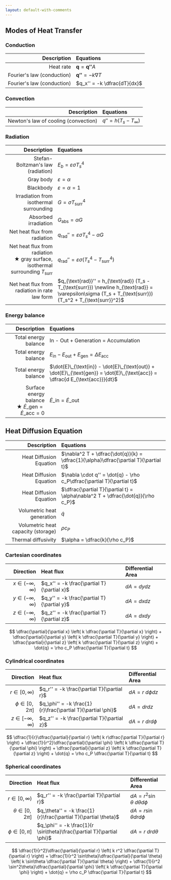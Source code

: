 ```yaml
---
layout: default-with-comments
---
```


## Modes of Heat Transfer

### Conduction

|Description|Equations|
|-:|:-|
|Heat rate|$\mathbf{q} = \mathbf{q''}A$|
|Fourier's law (conduction)|$\mathbf{q''} = -k \nabla T$|
|Fourier's law (conduction)|$q_x'' = -k \dfrac{dT}{dx}$|

### Convection

|Description|Equations|
|-:|:-|
|Newton's law of cooling (convection)|$q'' = h (T_s - T_\infty)$|

### Radiation

|Description|Equations|
|-:|:-|
|Stefan-Boltzman's law (radiation)|$E_b = \varepsilon\sigma T_s^4$|
|Gray body|$\varepsilon = \alpha$|
|Blackbody|$\varepsilon = \alpha = 1$|
|Irradiation from isothermal surrounding|$G = \sigma T_{\text{surr}}^4$|
|Absorbed irradiation|$G_{\text{abs}} = \alpha G$|
|Net heat flux from radiation|$q_{\text{rad}}'' = \varepsilon\sigma T_s^4 - \alpha G$|
|Net heat flux from radiation <br/> ★ gray surface, isothermal surrounding $T_{\text{surr}}$|$q_{\text{rad}}'' = \varepsilon\sigma (T_s^4 - T_{\text{surr}}^4)$|
|Net heat flux from radiation in rate law form|$q_{\text{rad}}'' = h_{\text{rad}} (T_s - T_{\text{surr}}) \newline h_{\text{rad}} = \varepsilon\sigma (T_s + T_{\text{surr}})(T_s^2 + T_{\text{surr}}^2)$|

### Energy balance

|Description|Equations|
|-:|:-|
|Total energy balance|$\text{In - Out + Generation = Accumulation}$|
|Total energy balance|$E_{\text{in}} - E_{\text{out}} + E_{\text{gen}} = \Delta E_{\text{acc}}$|
|Total energy balance|$\dot{E}\_{\text{in}} - \dot{E}\_{\text{out}} + \dot{E}\_{\text{gen}} = \dot{E}\_{\text{acc}} = \dfrac{d E_{\text{acc}}}{dt}$|
|Surface energy balance <br/> ★ $\dot{E}\_{\text{gen}} = \dot{E}\_{\text{acc}} = 0$|$\dot{E}\_{\text{in}} = \dot{E}\_{\text{out}}$|

## Heat Diffusion Equation

|Description|Equations|
|-:|:-|
|Heat Diffusion Equation|$\nabla^2 T + \dfrac{\dot{q}}{k} = \dfrac{1}{\alpha}\dfrac{\partial T}{\partial t}$|
|Heat Diffusion Equation|$\nabla \cdot q'' = \dot{q} - \rho c_P\dfrac{\partial T}{\partial t}$|
|Heat Diffusion Equation|$\dfrac{\partial T}{\partial t} = \alpha\nabla^2 T + \dfrac{\dot{q}}{\rho c_P}$|
|Volumetric heat generation|$\dot{q}$|
|Volumetric heat capacity (storage)|$\rho c_P$|
|Thermal diffusivity|$\alpha = \dfrac{k}{\rho c_P}$|

### Cartesian coordinates

|Direction|Heat flux|Differential Area|
|-:|:-|:-|
|$x \in (-\infty, \infty)$|$q_x'' = -k \frac{\partial T}{\partial x}$|$dA = dydz$|
|$y \in (-\infty, \infty)$|$q_y'' = -k \frac{\partial T}{\partial y}$|$dA = dxdz$|
|$z \in (-\infty, \infty)$|$q_z'' = -k \frac{\partial T}{\partial z}$|$dA = dxdy$|

$$
\dfrac{\partial}{\partial x} \left( k \dfrac{\partial T}{\partial x} \right) +
\dfrac{\partial}{\partial y} \left( k \dfrac{\partial T}{\partial y} \right) +
\dfrac{\partial}{\partial z} \left( k \dfrac{\partial T}{\partial z} \right) +
\dot{q} = \rho c_P \dfrac{\partial T}{\partial t}
$$

### Cylindrical coordinates

|Direction|Heat flux|Differential Area|
|-:|:-|:-|
|$r \in [0, \infty)$|$q_r'' = -k \frac{\partial T}{\partial r}$|$dA = r \ d\phi dz$|
|$\phi \in [0, 2\pi]$|$q_\phi'' = -k \frac{1}{r}\frac{\partial T}{\partial \phi}$|$dA = drdz$|
|$z \in [-\infty, \infty)$|$q_z'' = -k \frac{\partial T}{\partial z}$|$dA = r \ drd\phi$|

$$
\dfrac{1}{r}\dfrac{\partial}{\partial r} \left( k r\dfrac{\partial T}{\partial r} \right) +
\dfrac{1}{r^2}\dfrac{\partial}{\partial \phi} \left( k \dfrac{\partial T}{\partial \phi} \right) +
\dfrac{\partial}{\partial z} \left( k \dfrac{\partial T}{\partial z} \right) +
\dot{q} = \rho c_P \dfrac{\partial T}{\partial t}
$$

### Spherical coordinates

|Direction|Heat flux|Differential Area|
|-:|:-|:-|
|$r  \in [0, \infty)$|$q_r'' = -k \frac{\partial T}{\partial r}$|$dA = r^2 \sin\theta \ d\theta d\phi$|
|$\theta  \in [0, 2\pi]$|$q_\theta'' = -k \frac{1}{r}\frac{\partial T}{\partial \theta}$|$dA = r\sin\theta drd\phi$|
|$\phi  \in [0, \pi]$|$q_\phi'' = -k \frac{1}{r \sin\theta}\frac{\partial T}{\partial \phi}$|$dA = r \ drd\theta$|

$$
\dfrac{1}{r^2}\dfrac{\partial}{\partial r} \left( k r^2 \dfrac{\partial T}{\partial r} \right) +
\dfrac{1}{r^2 \sin\theta}\dfrac{\partial}{\partial \theta} \left( k \sin\theta \dfrac{\partial T}{\partial \theta} \right) +
\dfrac{1}{r^2 \sin^2\theta}\dfrac{\partial}{\partial \phi} \left( k \dfrac{\partial T}{\partial \phi} \right) +
\dot{q} = \rho c_P \dfrac{\partial T}{\partial t}
$$

<!-- ★ -->
